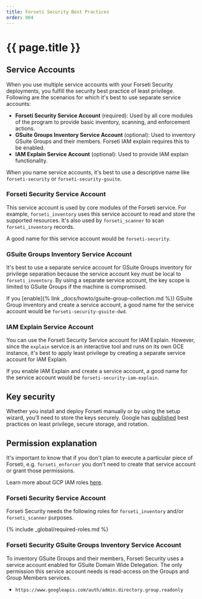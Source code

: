 ```yaml
---
title: Forseti Security Best Practices 
order: 004
---
```

# {{ page.title }}

## Service Accounts
When you use multiple service accounts with your Forseti Security deployments,
you fulfill the security best practice of least privilege. Following are the
scenarios for which it's best to use separate service accounts:

 * **Forseti Security Service Account** (required): Used by all core modules of
the program to provide basic inventory, scanning, and enforcement actions.
 * **GSuite Groups Inventory Service Account** (optional): Used to inventory
GSuite Groups and their members. Forseti IAM explain requires this to be
enabled.
 * **IAM Explain Service Account** (optional): Used to provide
IAM explain functionality.

When you name service accounts, it's best to use a descriptive name like
`forseti-security` or `forseti-security-gsuite`.

### Forseti Security Service Account
This service account is used by core modules of the Forseti service. For
example, `forseti_inventory` uses this service account to read and store the
supported resources. It's also used by `forseti_scanner` to scan
`forseti_inventory` records.

A good name for this service account would be `forseti-security`.

### GSuite Groups Inventory Service Account
It's best to use a separate service account for GSuite Groups inventory for
privilege separation because the service account key must be local to
`forseti_inventory`. By using a separate service account, the key scope is
limited to GSuite Groups if the machine is compromised.

If you [enable]{% link _docs/howto/gsuite-group-collection.md %})
GSuite Group inventory and create a service account, a good name
for the service account would be `forseti-security-gsuite-dwd`.

### IAM Explain Service Account
You can use the Forseti Security Service account for IAM Explain. However,
since the `explain` service is an interactive tool and runs on its own GCE
instance, it's best to apply least privilege by creating a separate service
account for IAM Explain.

If you enable IAM Explain and create a service account, a good name for the
service account would be `forseti-security-iam-explain`.

## Key security
Whether you install and deploy Forseti manually or by using the setup wizard,
you’ll need to store the keys securely. Google has
[published](https://cloudplatform.googleblog.com/2017/07/help-keep-your-Google-Cloud-service-account-keys-safe.html)
best practices on least privilege, secure storage, and rotation.

## Permission explanation
It's important to know that if you don't plan to execute a particular piece of
Forseti, e.g. `forseti_enforcer` you don't need to create that service account
or grant those permissions.

Learn more about GCP IAM roles
[here](https://cloud.google.com/iam/docs/understanding-roles#predefined_roles).

### Forseti Security Service Account

Forseti Security needs the following roles for `forseti_inventory` and/or
`forseti_scanner` purposes.

{% include _global/required-roles.md %}

### Forseti Security GSuite Groups Inventory Service Account
To inventory GSuite Groups and their members, Forseti Security uses a service
account enabled for GSuite Domain Wide Delegation. The only permission this
service account needs is read-access on the Groups and Group Members services.

 * `https://www.googleapis.com/auth/admin.directory.group.readonly`
